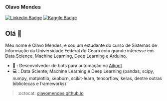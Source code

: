 ### Olavo Mendes
[![Linkedin Badge](https://img.shields.io/badge/-LinkedIn-blue?style=flat-square&logo=Linkedin&logoColor=white&link=https://www.linkedin.com/in/olavo-mendes/)](https://www.linkedin.com/in/olavo-mendes/)
[![Kaggle Badge](https://img.shields.io/badge/-Kaggle-black?style=flat-square&logo=Kaggle&logoColor=white&link=https://www.kaggle.com/olavomendes)](https://www.kaggle.com/olavomendes)

## Olá :mage:
Meu nome é Olavo Mendes, e sou um estudante do curso de Sistemas de Informação da Universidade Federal do Ceará com grande interesse em Data Science, Machine Learning, Deep Learning e Arduino.

- :office: : Desenvolvedor de bots para automação na [Aikont](https://www.facebook.com/Aikont-Gest%C3%A3o-Cont%C3%A1bil-e-Financeira-257445300973383/)
- :computer: : Data Sciente, Machine Learning e Deep Learning (pandas, scipy, numpy, matplotlib, seaborn, scikit-learn, tensorflow, keras, dentre outras bibliotecas e
frameworks)

> :octocat: [olavomendes.github.io](olavomendes.github.io)

